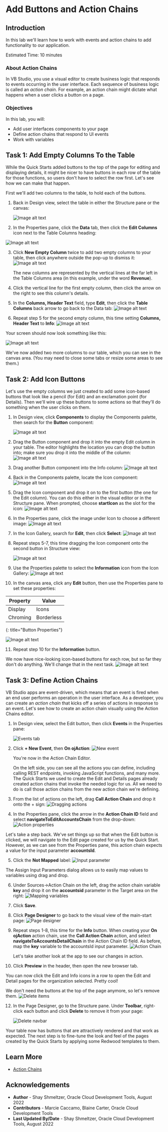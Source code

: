# Add Buttons and Action Chains

## Introduction

In this lab we'll learn how to work with events and action chains to add functionality to our application.

Estimated Time: 10 minutes

### About Action Chains
In VB Studio, you use a visual editor to create business logic that responds to events occurring in the user interface.  Each sequence of business logic is called an *action chain*.  For example, an action chain might dictate what happens when a user clicks a button on a page.

### Objectives


In this lab, you will:
* Add user interfaces components to your page
* Define action chains that respond to UI events
* Work with variables


## Task 1: Add Empty Columns To the Table

While the Quick Starts added buttons to the top of the page for editing and displaying details, it might be nicer to have buttons in each row of the table for those functions, so users don't have to select the row first. Let's see how we can make that happen.

First we'll add two columns to the table, to hold each of the buttons.

1. Back in Design view, select the table in either the Structure pane or the canvas:

	![Image alt text](images/tableproperties.png)

2. In the Properties pane, click the **Data** tab, then click the **Edit Columns** icon next to the Table Columns heading:  

  ![Image alt text](images/emptycolumn.png)

3. Click **New Empty Column** twice to add two empty columns to your table, then click anywhere outside the pop-up to dismiss it:
	  ![Image alt text](images/columnsadded.png)

	The new columns are represented by the vertical lines at the far left in the Table Columns area (in this example, under the word **Revenue**).

4. Click the vertical line for the first empty column, then click the arrow on the right to see this column's details.

5. In the **Columns, Header Text** field, type **Edit**, then click the **Table Columns** back arrow to go back to the Data tab:
	  ![Image alt text](images/editcolumn.png)

6. Repeat step 5 for the second empty column, this time setting **Columns, Header Text** to **Info**:
	  ![Image alt text](images/infocolumn.png)

Your screen should now look something like this:  

  ![Image alt text](images/columnsset.png)

We've now added two more columns to our table, which you can see in the canvas area.  (You may need to close some tabs or resize some areas to see them.)

## Task 2: Add Icon Buttons

Let's use the empty columns we just created to add some icon-based buttons that look like a pencil (for Edit) and an exclamation point (for Details).  Then we'll wire up these buttons to some actions so that they'll do something when the user clicks on them.

1. In Design view, click **Components** to display the Components palette, then search for the **Button** component:

	![Image alt text](images/button.png)


2. Drag the Button component and drop it into the empty Edit column in your table. The editor highlights the location you can drop the button into; make sure you drop it into the middle of the column:
	![Image alt text](images/drag1.png)

3. Drag another Button component into the Info column:
	![Image alt text](images/drag2.png)

4. Back in the Components palette, locate the Icon component:
	![Image alt text](images/icon.png)

5. Drag the Icon component and drop it on to the first button (the one for the Edit column). You can do this either in the visual editor or in the Structure pane. When prompted, choose **startIcon** as the slot for the icon:
	![Image alt text](images/dragicon1.png)

6. In the Properties pane, click the image under Icon to choose a different image:
	![Image alt text](images/iconproperties.png)

7. In the Icon Gallery, search for **Edit**, then click **Select**:
	![Image alt text](images/editicon.png)

8. Repeat steps 5-7, this time dragging the Icon component onto the second button in Structure view:

	![Image alt text](images/dragicon2.png)

9. Use the Properties palette to select the **Information** icon from the Icon Gallery:
	![Image alt text](images/infoicon.png)

10. In the canvas area, click any **Edit** button, then use the Properties pane to set these properties:


| Property | Value |
| --- | --- |
| Display | Icons |
| Chroming |Borderless |
{: title="Button Properties"}

![Image alt text](images/buttonproperties.png)

11. Repeat step 10 for the **Information** button.

We now have nice-looking icon-based buttons for each row, but so far they don't do anything. We'll change that in the next task.
	![Image alt text](images/buttonsformatted.png)

## Task 3: Define Action Chains

VB Studio apps are event-driven, which means that an event is fired when an end user performs an operation in the user interface. As a developer, you can create an *action chain* that kicks off a series of actions in response to an event. Let's see how to create an action chain visually using the Action Chains editor.

1. In Design view, select the Edit button, then click **Events** in the Properties pane:

	![Events tab](images/eventproperties.png)

2. Click **+ New Event**, then **On ojAction**:
	![New event](images/newEvent.png)

	You're now in the Action Chain Editor.

	On the left side, you can see all the actions you can define, including calling REST endpoints, invoking JavaScript functions, and many more. The Quick Starts we used to create the Edit and Details pages already created action chains that invoke the needed logic for us. All we need to do is call those action chains from the new action chain we're defining.

3. From the list of actions on the left, drag **Call Action Chain** and drop it onto the + sign:
	![Dragging actions](images/actiondrag.png)

4. In the Properties pane, click the arrow in the **Action Chain ID** field and select **navigateToEditAccountsChain** from the drop-down:
	![Action properties](images/actionedit.png)

 Let's take a step back.  We've set things up so that when the Edit button is clicked, we will navigate to the Edit page created for us by the Quick Start. However, as we can see from the Properties pane, this action chain expects a value for the input parameter **accountsId**.

5. Click the **Not Mapped** label:
	![Input parameter](images/inputparam.png)

 The Assign Input Parameters dialog allows us to easily map values to variables using drag and drop.

6. Under Sources->Action Chain on the left, drag the action chain variable **key** and drop it on the **accountsid** parameter in the Target area on the right:
	![Mapping variables](images/valuemap.png)

7. Click **Save**.

8. Click **Page Designer** to go back to the visual view of the main-start page:
	![Page designer](images/pagedesigner.png)

9. Repeat steps 1-8, this time for the **Info** button. When creating your **On ojAction** action chain, use the **Call Action Chain** action, and select **navigateToAccountsDetailChain** in the Action Chain ID field. As before, map the **key** variable to the accountsId input parameter.
	![Action Chain](images/action2.png)

	Let's take another look at the app to see our changes in action.

10. Click **Preview** in the header, then open the new browser tab.

 You can now click the Edit and Info icons in a row to open the Edit and Detail pages for the organization selected. Pretty cool!

 We don't need the buttons at the top of the page anymore, so let's remove them.
 	![Delete items](images/delete.png)

12. In the Page Designer, go to the Structure pane.  Under **Toolbar**, right-click each button and click **Delete** to remove it from your page:

	![Delete navbar](images/navbar.png)

Your table now has buttons that are attractively rendered and that work as expected. The next step is to fine-tune the look and feel of the pages created by the Quick Starts by applying some Redwood templates to them.


## Learn More

* [Action Chains](https://docs.oracle.com/en/cloud/paas/visual-builder/visualbuilder-building-appui/work-action-chains.html)

## Acknowledgements
* **Author** - Shay Shmeltzer, Oracle Cloud Development Tools, August 2022
* **Contributors** -  Marcie Caccamo, Blaine Carter, Oracle Cloud Development Tools
* **Last Updated By/Date** - Shay Shmeltzer, Oracle Cloud Development Tools, August 2022
